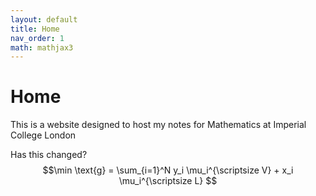 ```yaml
---
layout: default
title: Home
nav_order: 1
math: mathjax3
---
```


# Home

This is a website designed to host my notes for Mathematics at Imperial College London

Has this changed?
$$\min \text{g} = \sum_{i=1}^N y_i \mu_i^{\scriptsize V} + x_i \mu_i^{\scriptsize L} $$
